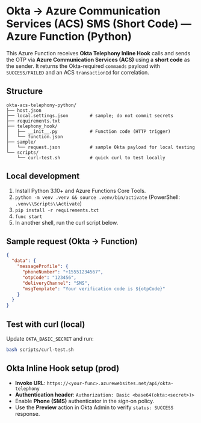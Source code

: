 
# Okta → Azure Communication Services (ACS) SMS (Short Code) — Azure Function (Python)

This Azure Function receives **Okta Telephony Inline Hook** calls and sends the OTP via **Azure Communication Services (ACS)** using a **short code** as the sender. It returns the Okta-required `commands` payload with `SUCCESS/FAILED` and an ACS `transactionId` for correlation.

## Structure
```
okta-acs-telephony-python/
├── host.json
├── local.settings.json        # sample; do not commit secrets
├── requirements.txt
├── telephony_hook/
│   ├── __init__.py            # Function code (HTTP trigger)
│   └── function.json
├── sample/
│   └── request.json           # sample Okta payload for local testing
└── scripts/
    └── curl-test.sh           # quick curl to test locally
```

## Local development
1. Install Python 3.10+ and Azure Functions Core Tools.
2. `python -m venv .venv && source .venv/bin/activate` (PowerShell: `.venv\\Scripts\\Activate`)
3. `pip install -r requirements.txt`
4. `func start`
5. In another shell, run the curl script below.

## Sample request (Okta → Function)
```json
{
  "data": {
    "messageProfile": {
      "phoneNumber": "+15551234567",
      "otpCode": "123456",
      "deliveryChannel": "SMS",
      "msgTemplate": "Your verification code is ${otpCode}"
    }
  }
}
```

## Test with curl (local)
Update `OKTA_BASIC_SECRET` and run:
```bash
bash scripts/curl-test.sh
```

## Okta Inline Hook setup (prod)
- **Invoke URL**: `https://<your-func>.azurewebsites.net/api/okta-telephony`
- **Authentication header**: `Authorization: Basic <base64(okta:<secret>)>`
- Enable **Phone (SMS)** authenticator in the sign‑on policy.
- Use the **Preview** action in Okta Admin to verify `status: SUCCESS` response.
